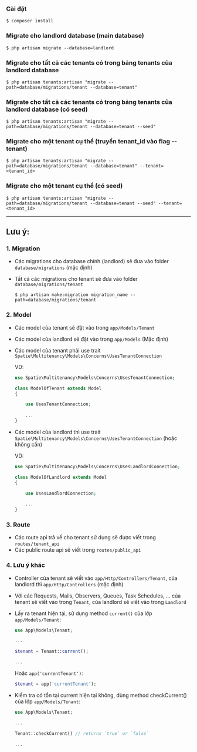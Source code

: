 ### Cài đặt
```shc
$ composer install
```

### Migrate cho landlord database (main database)
```shc
$ php artisan migrate --database=landlord
```

### Migrate cho tất cả các tenants có trong bảng tenants của landlord database
```shc
$ php artisan tenants:artisan "migrate --path=database/migrations/tenant --database=tenant"
```

### Migrate cho tất cả các tenants có trong bảng tenants của landlord database (có seed)
```shc
$ php artisan tenants:artisan "migrate --path=database/migrations/tenant --database=tenant --seed"
```

### Migrate cho một tenant cụ thể (truyền tenant_id vào flag --tenant)
```shc
$ php artisan tenants:artisan "migrate --path=database/migrations/tenant --database=tenant" --tenant=<tenant_id>
```

### Migrate cho một tenant cụ thể (có seed)
```shc
$ php artisan tenants:artisan "migrate --path=database/migrations/tenant --database=tenant --seed" --tenant=<tenant_id>
```
***
## Lưu ý:
### 1. Migration
* Các migrations cho database chính (landlord) sẽ đưa vào folder `database/migrations` (mặc định)

* Tất cả các migrations cho tenant sẽ đưa vào folder `database/migrations/tenant`

    ```shc
    $ php artisan make:migration migration_name --path=database/migrations/tenant    
    ```

### 2. Model
* Các model của tenant sẽ đặt vào trong `app/Models/Tenant`
* Các model của landlord sẽ đặt vào trong `app/Models` (Mặc định)
* Các model của tenant phải use trait `Spatie\Multitenancy\Models\Concerns\UsesTenantConnection` 

    VD:
    ```php
    use Spatie\Multitenancy\Models\Concerns\UsesTenantConnection;
    
    class ModelOfTenant extends Model
    {
    
        use UsesTenantConnection;
        
        ...
    }
    ```
* Các model của landlord thì use trait `Spatie\Multitenancy\Models\Concerns\UsesTenantConnection` (hoặc không cần) 

  VD:
    ```php
    use Spatie\Multitenancy\Models\Concerns\UsesLandlordConnection;
    
    class ModelOfLandlord extends Model
    {
    
        use UsesLandlordConnection;
        
        ...
    }
    ```

### 3. Route
* Các route api trả về cho tenant sử dụng sẽ được viết trong `routes/tenant_api`
* Các public route api sẽ viết trong `routes/public_api`

### 4. Lưu ý khác
* Controller của tenant sẽ viết vào `app/Http/Controllers/Tenant`, của landlord thì `app/Http/Controllers` (mặc định)
* Với các Requests, Mails, Observers, Queues, Task Schedules, ... của tenant sẽ viết vào trong `Tenant`, của landlord sẽ viết vào trong `Landlord`
* Lấy ra tenant hiện tại, sử dụng method `current()` của lớp `app/Models/Tenant`:
    ```php
  use App\Models\Tenant;
  
  ...
  
  $tenant = Tenant::current();
  
  ...
  ```
    Hoặc `app('currentTenant')`:
    ```php
    $tenant = app('currentTenant');
    ```
  
* Kiểm tra có tồn tại current hiện tại không, dùng method checkCurrent() của lớp `app/Models/Tenant`:
    ```php
  use App\Models\Tenant;
  
  ...
  
    Tenant::checkCurrent() // returns `true` or `false`
  
  ...
  ```

